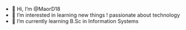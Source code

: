 - 👋 Hi, I’m @MaorD18
- 👀 I’m interested in learning new things ! passionate about technology
- 🌱 I’m currently learning B.Sc in Information Systems

<!---
MaorD18/MaorD18 is a ✨ special ✨ repository because its `README.md` (this file) appears on your GitHub profile.
You can click the Preview link to take a look at your changes.
- 📫 How to reach me ...
--->
